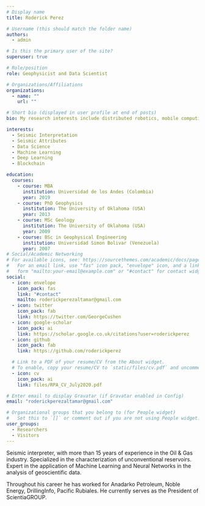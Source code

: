 ```yaml
---
# Display name
title: Roderick Perez

# Username (this should match the folder name)
authors:
  - admin

# Is this the primary user of the site?
superuser: true

# Role/position
role: Geophysicist and Data Scientist

# Organizations/Affiliations
organizations:
  - name: ""
    url: ""

# Short bio (displayed in user profile at end of posts)
bio: My research interests include distributed robotics, mobile computing and programmable matter.

interests:
  - Seismic Interpretation
  - Seismic Attributes
  - Data Science
  - Machine Learning
  - Deep Learning
  - Blockchain

education:
  courses:
    - course: MBA
      institution: Universidad de los Andes (Colombia)
      year: 2019
    - course: PhD Geophysics
      institution: The University of Oklahoma (USA)
      year: 2013
    - course: MSc Geology
      institution: The University of Oklahoma (USA)
      year: 2009
    - course: BSc in Geophysical Engineering
      institution: Universidad Simon Bolivar (Venezuela)
      year: 2007
# Social/Academic Networking
# For available icons, see: https://sourcethemes.com/academic/docs/page-builder/#icons
#   For an email link, use "fas" icon pack, "envelope" icon, and a link in the
#   form "mailto:your-email@example.com" or "#contact" for contact widget.
social:
  - icon: envelope
    icon_pack: fas
    link: "#contact"
    mailto: roderickperezaltamar@gmail.com
  - icon: twitter
    icon_pack: fab
    link: https://twitter.com/GeorgeCushen
  - icon: google-scholar
    icon_pack: ai
    link: https://scholar.google.co.uk/citations?user=roderickperez
  - icon: github
    icon_pack: fab
    link: https://github.com/roderickperez

  # Link to a PDF of your resume/CV from the About widget.
  # To enable, copy your resume/CV to `static/files/cv.pdf` and uncomment the lines below.
  - icon: cv
    icon_pack: ai
    link: files/RPA_CV_July2020.pdf

# Enter email to display Gravatar (if Gravatar enabled in Config)
email: "roderickperezaltamar@gmail.com"

# Organizational groups that you belong to (for People widget)
#   Set this to `[]` or comment out if you are not using People widget.
user_groups:
  - Researchers
  - Visitors
---
```


Seismic interpreter, with more than 15 years of experience in the Oil & Gas industry. Specialized in the characterization of unconventional reservoirs. Expert in the application of Machine Learning and Neural Networks in the analysis of geoscientific data.

Throughout his career he has worked for Anadarko Petroleum, Noble Energy, DrillingInfo, Pacific Rubiales. He currently serves as the President of ScientiaGROUP.
